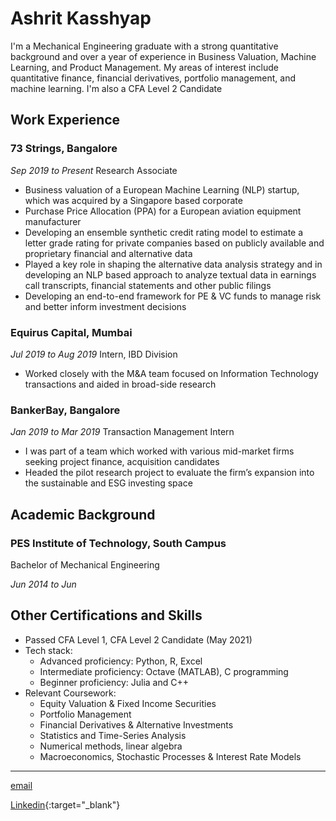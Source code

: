 # Ashrit Kasshyap

I'm a Mechanical Engineering graduate with a strong quantitative background and over a year of experience in Business Valuation, Machine Learning, and Product Management. My areas of interest include quantitative finance, financial derivatives,  portfolio management, and machine learning. I'm also a CFA Level 2 Candidate 


## Work Experience

### 73 Strings, Bangalore


<div style="text-align: left"> 


*Sep 2019 to Present*
Research Associate
</div>


- Business valuation of a European Machine Learning (NLP) startup, which was acquired by a Singapore based corporate
- Purchase Price Allocation (PPA) for a European aviation equipment manufacturer
- Developing an ensemble synthetic credit rating model to estimate a letter grade rating for private companies based on publicly available and proprietary financial and alternative data
- Played a key role in shaping the alternative data analysis strategy and in developing an NLP based approach to analyze textual data in earnings call transcripts, financial statements and other public filings
- Developing an end-to-end framework for PE & VC funds to manage risk and better inform investment decisions
  


### Equirus Capital, Mumbai


<div style="text-align: left">


*Jul 2019 to Aug 2019*
Intern, IBD Division
</div>


- Worked closely with the M&A team focused on Information Technology transactions and aided in broad-side research



### BankerBay, Bangalore


<div style="text-align: left">

*Jan 2019 to Mar 2019*
Transaction Management Intern
</div>


- I was part of a team which worked with various mid-market firms seeking project finance, acquisition candidates
- Headed the pilot research project to evaluate the firm’s expansion into the sustainable and ESG investing space 


## Academic Background

### PES Institute of Technology, South Campus

<div style="text-align: left"> Bachelor of Mechanical Engineering 

*Jun 2014 to Jun*
</div>


## Other Certifications and Skills

- Passed CFA Level 1, CFA Level 2 Candidate (May 2021)
- Tech stack:
  * Advanced proficiency: Python, R, Excel
  * Intermediate proficiency: Octave (MATLAB), C programming
  *  Beginner proficiency: Julia and C++
- Relevant Coursework: 
   - Equity Valuation & Fixed Income Securities 
   - Portfolio Management
   - Financial Derivatives & Alternative Investments 
   - Statistics and Time-Series Analysis
   - Numerical methods, linear algebra
   - Macroeconomics, Stochastic Processes & Interest Rate Models


___
<div style="text-align: left"> 

[email](mailto:ashritkasshyap@icloud.com)


[Linkedin](https://www.linkedin.com/in/ashritkasshyap/){:target="_blank"}


</div>